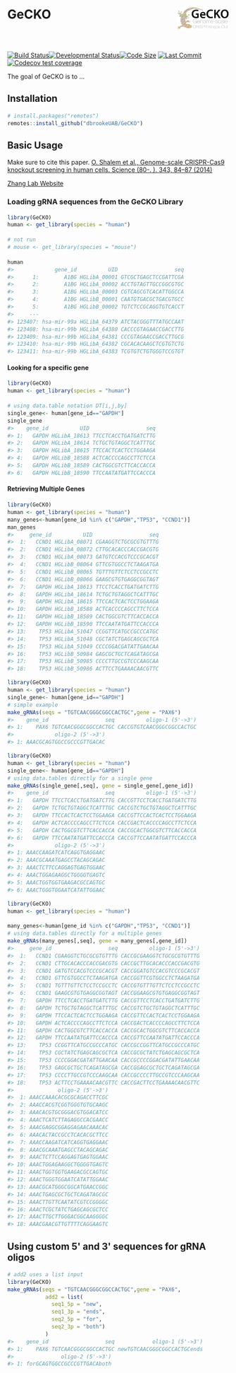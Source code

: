 # GeCKO  <img src="man/figures/logo.png" align="right" alt="" width="120" />
  
<br></br>    
<!-- badges: start -->
[![Build Status](https://travis-ci.org/dbrookeUAB/GeCKO.svg?branch=master)](https://travis-ci.org/dbrookeUAB/GeCKO)[![Developmental Status](https://travis-ci.org/dbrookeUAB/GeCKO.svg?branch=Developmental)](https://travis-ci.org/dbrookeUAB/GeCKO)[![Code Size](https://img.shields.io/github/languages/code-size/dbrookeUAB/GeCKO.svg)](https://github.com/dbrookeUAB/GeCKO)
[![Last Commit](https://img.shields.io/github/last-commit/dbrookeUAB/GeCKO.svg)](https://github.com/dbrookeUAB/GeCKO/commits/master)
[![Codecov test coverage](https://codecov.io/gh/dbrookeUAB/GeCKO/branch/master/graph/badge.svg)](https://codecov.io/gh/dbrookeUAB/GeCKO?branch=master)
<!-- badges: end -->

The goal of GeCKO is to ...

## Installation

``` r
# install.packages("remotes")
remotes::install_github("dbrookeUAB/GeCKO")
```

## Basic Usage

Make sure to cite this paper. 
[O. Shalem et al., Genome-scale CRISPR-Cas9 knockout screening in human cells. Science (80-. ). 343, 84–87 (2014)](https://science.sciencemag.org/content/343/6166/84)


[Zhang Lab Website](http://genome-engineering.org)

### Loading gRNA sequences from the GeCKO Library


``` r
library(GeCKO)
human <- get_library(species = "human") 

# not run
# mouse <- get_library(species = "mouse")

human
#>             gene_id          UID                  seq
#>      1:        A1BG HGLibA_00001 GTCGCTGAGCTCCGATTCGA
#>      2:        A1BG HGLibA_00002 ACCTGTAGTTGCCGGCGTGC
#>      3:        A1BG HGLibA_00003 CGTCAGCGTCACATTGGCCA
#>      4:        A1BG HGLibB_00001 CAATGTGACGCTGACGTGCC
#>      5:        A1BG HGLibB_00002 TGTCTCCGCAGGTGTCACCT
#>     ---                                              
#> 123407: hsa-mir-99a HGLibA_64379 ATCTACGGGTTTATGCCAAT
#> 123408: hsa-mir-99b HGLibA_64380 CACCCGTAGAACCGACCTTG
#> 123409: hsa-mir-99b HGLibA_64381 CCCGTAGAACCGACCTTGCG
#> 123410: hsa-mir-99b HGLibA_64382 CGCACACAAGCTCGTGTCTG
#> 123411: hsa-mir-99b HGLibA_64383 TCGTGTCTGTGGGTCCGTGT
```

#### Looking for a specific gene

``` r
library(GeCKO)
human <- get_library(species = "human") 

# using data.table notation DT[i,j,by]
single_gene<- human[gene_id=="GAPDH"]
single_gene
#>    gene_id          UID                  seq
#> 1:   GAPDH HGLibA_18613 TTCCTCACCTGATGATCTTG
#> 2:   GAPDH HGLibA_18614 TCTGCTGTAGGCTCATTTGC
#> 3:   GAPDH HGLibA_18615 TTCCACTCACTCCTGGAAGA
#> 4:   GAPDH HGLibB_18588 ACTCACCCCAGCCTTCTCCA
#> 5:   GAPDH HGLibB_18589 CACTGGCGTCTTCACCACCA
#> 6:   GAPDH HGLibB_18590 TTCCAATATGATTCCACCCA
```

#### Retrieving Multiple Genes


``` r
library(GeCKO)
human <- get_library(species = "human") 
many_genes<-human[gene_id %in% c("GAPDH","TP53", "CCND1")]
man_genes
#>     gene_id          UID                  seq
#>  1:   CCND1 HGLibA_08071 CGAAGGTCTGCGCGTGTTTG
#>  2:   CCND1 HGLibA_08072 CTTGCACACCCACCGACGTG
#>  3:   CCND1 HGLibA_08073 GATGTCCACGTCCCGCACGT
#>  4:   CCND1 HGLibB_08064 GTTCGTGGCCTCTAAGATGA
#>  5:   CCND1 HGLibB_08065 TGTTTGTTCTCCTCCGCCTC
#>  6:   CCND1 HGLibB_08066 GAAGCGTGTGAGGCGGTAGT
#>  7:   GAPDH HGLibA_18613 TTCCTCACCTGATGATCTTG
#>  8:   GAPDH HGLibA_18614 TCTGCTGTAGGCTCATTTGC
#>  9:   GAPDH HGLibA_18615 TTCCACTCACTCCTGGAAGA
#> 10:   GAPDH HGLibB_18588 ACTCACCCCAGCCTTCTCCA
#> 11:   GAPDH HGLibB_18589 CACTGGCGTCTTCACCACCA
#> 12:   GAPDH HGLibB_18590 TTCCAATATGATTCCACCCA
#> 13:    TP53 HGLibA_51047 CCGGTTCATGCCGCCCATGC
#> 14:    TP53 HGLibA_51048 CGCTATCTGAGCAGCGCTCA
#> 15:    TP53 HGLibA_51049 CCCCGGACGATATTGAACAA
#> 16:    TP53 HGLibB_50984 GAGCGCTGCTCAGATAGCGA
#> 17:    TP53 HGLibB_50985 CCCCTTGCCGTCCCAAGCAA
#> 18:    TP53 HGLibB_50986 ACTTCCTGAAAACAACGTTC
```

``` r
library(GeCKO)
human <- get_library(species = "human") 
single_gene<- human[gene_id=="GAPDH"]
# simple example
make_gRNAs(seqs = "TGTCAACGGGCGGCCACTGC",gene = "PAX6")
#>    gene_id                  seq          oligo-1 (5'->3')
#> 1:    PAX6 TGTCAACGGGCGGCCACTGC CACCGTGTCAACGGGCGGCCACTGC
#>             oligo-2 (5'->3')
#> 1: AAACGCAGTGGCCGCCCGTTGACAC
```




``` r
library(GeCKO)
human <- get_library(species = "human") 
single_gene<- human[gene_id=="GAPDH"]
# using data.tables directly for a single gene
make_gRNAs(single_gene[,seq], gene = single_gene[,gene_id])
#>    gene_id                  seq          oligo-1 (5'->3')
#> 1:   GAPDH TTCCTCACCTGATGATCTTG CACCGTTCCTCACCTGATGATCTTG
#> 2:   GAPDH TCTGCTGTAGGCTCATTTGC CACCGTCTGCTGTAGGCTCATTTGC
#> 3:   GAPDH TTCCACTCACTCCTGGAAGA CACCGTTCCACTCACTCCTGGAAGA
#> 4:   GAPDH ACTCACCCCAGCCTTCTCCA CACCGACTCACCCCAGCCTTCTCCA
#> 5:   GAPDH CACTGGCGTCTTCACCACCA CACCGCACTGGCGTCTTCACCACCA
#> 6:   GAPDH TTCCAATATGATTCCACCCA CACCGTTCCAATATGATTCCACCCA
#>             oligo-2 (5'->3')
#> 1: AAACCAAGATCATCAGGTGAGGAAC
#> 2: AAACGCAAATGAGCCTACAGCAGAC
#> 3: AAACTCTTCCAGGAGTGAGTGGAAC
#> 4: AAACTGGAGAAGGCTGGGGTGAGTC
#> 5: AAACTGGTGGTGAAGACGCCAGTGC
#> 6: AAACTGGGTGGAATCATATTGGAAC
```


``` r
library(GeCKO)
human <- get_library(species = "human") 

many_genes<-human[gene_id %in% c("GAPDH","TP53", "CCND1")]
# using data.tables directly for a multiple genes
make_gRNAs(many_genes[,seq], gene = many_genes[,gene_id])
#>     gene_id                  seq          oligo-1 (5'->3')
#>  1:   CCND1 CGAAGGTCTGCGCGTGTTTG CACCGCGAAGGTCTGCGCGTGTTTG
#>  2:   CCND1 CTTGCACACCCACCGACGTG CACCGCTTGCACACCCACCGACGTG
#>  3:   CCND1 GATGTCCACGTCCCGCACGT CACCGGATGTCCACGTCCCGCACGT
#>  4:   CCND1 GTTCGTGGCCTCTAAGATGA CACCGGTTCGTGGCCTCTAAGATGA
#>  5:   CCND1 TGTTTGTTCTCCTCCGCCTC CACCGTGTTTGTTCTCCTCCGCCTC
#>  6:   CCND1 GAAGCGTGTGAGGCGGTAGT CACCGGAAGCGTGTGAGGCGGTAGT
#>  7:   GAPDH TTCCTCACCTGATGATCTTG CACCGTTCCTCACCTGATGATCTTG
#>  8:   GAPDH TCTGCTGTAGGCTCATTTGC CACCGTCTGCTGTAGGCTCATTTGC
#>  9:   GAPDH TTCCACTCACTCCTGGAAGA CACCGTTCCACTCACTCCTGGAAGA
#> 10:   GAPDH ACTCACCCCAGCCTTCTCCA CACCGACTCACCCCAGCCTTCTCCA
#> 11:   GAPDH CACTGGCGTCTTCACCACCA CACCGCACTGGCGTCTTCACCACCA
#> 12:   GAPDH TTCCAATATGATTCCACCCA CACCGTTCCAATATGATTCCACCCA
#> 13:    TP53 CCGGTTCATGCCGCCCATGC CACCGCCGGTTCATGCCGCCCATGC
#> 14:    TP53 CGCTATCTGAGCAGCGCTCA CACCGCGCTATCTGAGCAGCGCTCA
#> 15:    TP53 CCCCGGACGATATTGAACAA CACCGCCCCGGACGATATTGAACAA
#> 16:    TP53 GAGCGCTGCTCAGATAGCGA CACCGGAGCGCTGCTCAGATAGCGA
#> 17:    TP53 CCCCTTGCCGTCCCAAGCAA CACCGCCCCTTGCCGTCCCAAGCAA
#> 18:    TP53 ACTTCCTGAAAACAACGTTC CACCGACTTCCTGAAAACAACGTTC
#>              oligo-2 (5'->3')
#>  1: AAACCAAACACGCGCAGACCTTCGC
#>  2: AAACCACGTCGGTGGGTGTGCAAGC
#>  3: AAACACGTGCGGGACGTGGACATCC
#>  4: AAACTCATCTTAGAGGCCACGAACC
#>  5: AAACGAGGCGGAGGAGAACAAACAC
#>  6: AAACACTACCGCCTCACACGCTTCC
#>  7: AAACCAAGATCATCAGGTGAGGAAC
#>  8: AAACGCAAATGAGCCTACAGCAGAC
#>  9: AAACTCTTCCAGGAGTGAGTGGAAC
#> 10: AAACTGGAGAAGGCTGGGGTGAGTC
#> 11: AAACTGGTGGTGAAGACGCCAGTGC
#> 12: AAACTGGGTGGAATCATATTGGAAC
#> 13: AAACGCATGGGCGGCATGAACCGGC
#> 14: AAACTGAGCGCTGCTCAGATAGCGC
#> 15: AAACTTGTTCAATATCGTCCGGGGC
#> 16: AAACTCGCTATCTGAGCAGCGCTCC
#> 17: AAACTTGCTTGGGACGGCAAGGGGC
#> 18: AAACGAACGTTGTTTTCAGGAAGTC
```


## Using custom 5' and 3' sequences for gRNA oligos

``` r
# add2 uses a list input
library(GeCKO)
make_gRNAs(seqs = "TGTCAACGGGCGGCCACTGC",gene = "PAX6",
            add2 = list(
              seq1_5p = "new",
              seq1_3p = "ends",
              seq2_5p = "for", 
              seq2_3p = "both")
            )
#>    gene_id                  seq            oligo-1 (5'->3')
#> 1:    PAX6 TGTCAACGGGCGGCCACTGC newTGTCAACGGGCGGCCACTGCends
#>               oligo-2 (5'->3')
#> 1: forGCAGTGGCCGCCCGTTGACAboth
```


